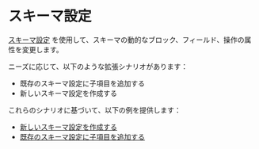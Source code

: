 # スキーマ設定

[スキーマ設定](/development/client/ui-schema/settings) を使用して、スキーマの動的なブロック、フィールド、操作の属性を変更します。

ニーズに応じて、以下のような拡張シナリオがあります：

- 既存のスキーマ設定に子項目を追加する
- 新しいスキーマ設定を作成する

これらのシナリオに基づいて、以下の例を提供します：

- [新しいスキーマ設定を作成する](/plugin-samples/schema-settings/new)
- [既存のスキーマ設定に子項目を追加する](/plugin-samples/schema-settings/add-item)

